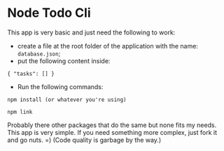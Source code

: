 # Node Todo Cli

This app is very basic and just need the following to work:
- create a file at the root folder of the application with the name: `database.json`;
- put the following content inside:
```
{ "tasks": [] }
```
- Run the following commands:

```
npm install (or whatever you're using)

npm link
```

Probably there other packages that do the same but none fits my needs.
This app is very simple. If you need something more complex, just fork it and go nuts. =)
(Code quality is garbage by the way.)